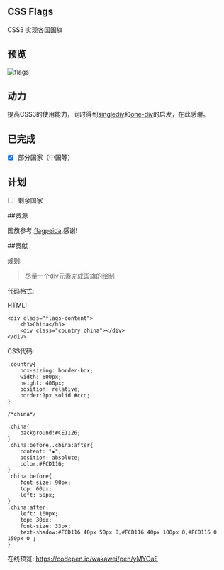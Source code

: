 ## CSS Flags

CSS3 实现各国国旗


## 预览

![flags](https://cloud.githubusercontent.com/assets/22977253/23391962/98b456b8-fdb3-11e6-962a-e3c861ba6b53.png)


## 动力

提高CSS3的使用能力，同时得到[singlediv](http://a.singlediv.com/)和[one-div](http://one-div.com/)的启发，在此感谢。


## 已完成

- [x] 部分国家（中国等）


## 计划

- [ ] 剩余国家

##资源

国旗参考:[flagpeida](http://flagpedia.net/),感谢!

##贡献

规则:

>尽量一个div元素完成国旗的绘制

代码格式:

HTML:

    <div class="flags-content">
        <h3>China</h3>
        <div class="country china"></div>
    </div>
    
CSS代码:

    .country{
        box-sizing: border-box;
        width: 600px;
        height: 400px;
        position: relative;
        border:1px solid #ccc;
    }
    
    /*china*/
    
    .china{
        background:#CE1126;
    }
    .china:before,.china:after{
        content: "★";
        position: absolute;
        color:#FCD116;
    }
    .china:before{
        font-size: 90px;
        top: 60px;
        left: 50px;
    }
    .china:after{
        left: 160px;
        top: 30px;
        font-size: 33px;
        text-shadow:#FCD116 40px 50px 0,#FCD116 40px 100px 0,#FCD116 0 150px 0 ;
    }

在线预览: https://codepen.io/wakawei/pen/yMYOaE
